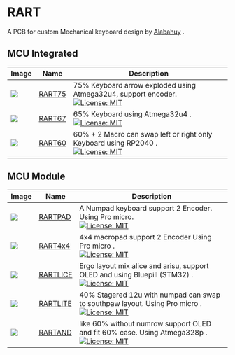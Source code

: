 # RART
A PCB for custom Mechanical keyboard design by [Alabahuy](https://github.com/alabahuy) .

## MCU Integrated

| Image | Name | Description |
| --- | --- | --- |
| <img loading="lazy" minwidth="500" src="https://i.imgur.com/aU5zGnD.jpeg"> | [RART75](https://github.com/alabahuy/RART/tree/master/RART75) | 75% Keyboard arrow exploded using Atmega32u4, support encoder. <br /> [![License: MIT](https://img.shields.io/badge/License-MIT-yellow.svg)](https://opensource.org/licenses/MIT) |
| <img loading="lazy" minwidth="500" src="https://i.imgur.com/b8dKcU2.png"> | [RART67](https://github.com/alabahuy/RART/tree/master/RART67) | 65% Keyboard using Atmega32u4 . <br /> [![License: MIT](https://img.shields.io/badge/License-MIT-yellow.svg)](https://opensource.org/licenses/MIT) |
| <img loading="lazy" minwidth="500" src="https://i.imgur.com/8RkCYQE.jpg"> | [RART60](https://github.com/alabahuy/RART/tree/master/RART67) | 60% + 2 Macro can swap left or right only Keyboard using RP2040 . <br /> [![License: MIT](https://img.shields.io/badge/License-MIT-yellow.svg)](https://opensource.org/licenses/MIT) |

## MCU Module

| Image | Name | Description |
| --- | --- | --- |
| <img loading="lazy" minwidth="500" src="https://i.imgur.com/L0LbfWg.jpeg"> | [RARTPAD](https://github.com/alabahuy/RART/tree/master/RARTPAD) | A Numpad keyboard support 2 Encoder. Using Pro micro. <br /> [![License: MIT](https://img.shields.io/badge/License-MIT-yellow.svg)](https://opensource.org/licenses/MIT) |
| <img loading="lazy" minwidth="500" src="https://i.imgur.com/ngu7YdR.jpeg"> | [RART4x4](https://github.com/alabahuy/RART/tree/master/RART4x4) | 4x4 macropad support 2 Encoder Using Pro micro . <br /> [![License: MIT](https://img.shields.io/badge/License-MIT-yellow.svg)](https://opensource.org/licenses/MIT) |
| <img loading="lazy" minwidth="500" src="https://i.imgur.com/1Hk4mFQ.jpeg"> | [RARTLICE](https://github.com/alabahuy/RART/tree/master/RARTLICE) | Ergo layout mix alice and arisu, support OLED and using Bluepill (STM32) . <br /> [![License: MIT](https://img.shields.io/badge/License-MIT-yellow.svg)](https://opensource.org/licenses/MIT) |
| <img loading="lazy" minwidth="500" src="https://i.imgur.com/UexJw6m.jpeg"> | [RARTLITE](https://github.com/alabahuy/RART/tree/master/RARTLITE) | 40% Stagered 12u with numpad can swap to southpaw layout. Using Pro micro . <br /> [![License: MIT](https://img.shields.io/badge/License-MIT-yellow.svg)](https://opensource.org/licenses/MIT) |
| <img loading="lazy" minwidth="500" src="https://i.imgur.com/Ibxa8va.jpeg"> | [RARTAND](https://github.com/alabahuy/RART/tree/master/RARTAND) | like 60% without numrow support OLED and fit 60% case. Using Atmega328p . <br /> [![License: MIT](https://img.shields.io/badge/License-MIT-yellow.svg)](https://opensource.org/licenses/MIT) |

